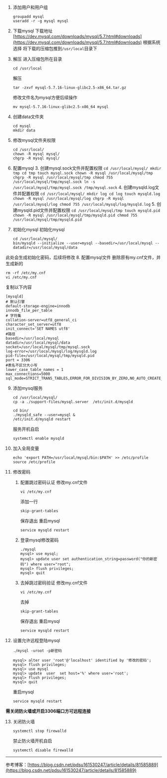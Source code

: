 1. 添加用户和用户组
	```
	groupadd mysql
	useradd -r -g mysql mysql
	```

2. 下载mysql
下载地址[https://dev.mysql.com/downloads/mysql/5.7.html#downloads](https://dev.mysql.com/downloads/mysql/5.7.html#downloads)
根据系统选择
将下载的压缩包推到`/usr/local`目录下
3. 解压
进入压缩包所在目录
	```
	cd /usr/local
	```
	解压
	```
	tar -zxvf mysql-5.7.16-linux-glibc2.5-x86_64.tar.gz
	```
	修改文件名为mysql方便后续操作
	```
	mv mysql-5.7.16-linux-glibc2.5-x86_64 mysql
	```

4. 创建data文件夹
	```
	cd mysql
	mkdir data
	```

5. 修改mysql文件夹权限
	```
	cd /usr/local/
	chown -R mysql mysql/
	chgrp -R mysql mysql/
	```

5. 配置mysql
	3. 创建mysql.sock文件并配置权限
		```
        cd /usr/local/mysql/
		mkdir tmp
		cd tmp
		touch mysql.sock
		chown -R mysql /usr/local/mysql/tmp
		chgrp -R mysql /usr/local/mysql/tmp
		chmod 755 /usr/local/mysql/tmp/mysql.sock
		ln -s /usr/local/mysql/tmp/mysql.sock /tmp/mysql.sock
		```
	4. 创建mysqld.log文件并配置权限
		```
        cd /usr/local/mysql/
		mkdir log
		cd log
		touch mysqld.log
		chown -R mysql /usr/local/mysql/log
		chgrp -R mysql /usr/local/mysql/log
		chmod 755 /usr/local/mysql/log/mysqld.log
		```
	5. 创建mysqld.pid文件并配置权限
		```
        cd /usr/local/mysql/tmp
		touch mysqld.pid
		chown -R mysql /usr/local/mysql/tmp/mysqld.pid
		chmod 755 /usr/local/mysql/tmp/mysqld.pid
		```
7. 初始化mysql
初始化mysql
	```
	cd /usr/local/mysql/
	bin/mysqld --initialize --user=mysql --basedir=/usr/local/mysql --datadir=/usr/local/mysql/data
	```
此处会生成初始化密码，后续将修改
8. 配置mysql文件
删除原有my.cnf文件，并生成新的
```
rm -rf /etc/my.cnf
vi /etc/my.cnf
```

复制以下内容
```
[mysqld]
# 默认引擎
default-storage-engine=innodb
innodb_file_per_table
# 字符集
collation-server=utf8_general_ci
character_set_server=utf8
init_connect='SET NAMES utf8'
#路径
basedir=/usr/local/mysql
datadir=/usr/local/mysql/data
socket=/usr/local/mysql/tmp/mysql.sock
log-error=/usr/local/mysql/log/mysqld.log
pid-file=/usr/local/mysql/tmp/mysqld.pid
port = 3306
#表名不区分大小写
lower_case_table_names = 1
max_connections=5000
sql_mode=STRICT_TRANS_TABLES,ERROR_FOR_DIVISION_BY_ZERO,NO_AUTO_CREATE_USER,NO_ENGINE_SUBSTITUTION,NO_ZERO_IN_DATE,NO_ZERO_DATE
```
9. 添加mysql服务

	```
	cd /usr/local/mysql/
	cp -a ./support-files/mysql.server  /etc/init.d/mysqld
	```
	
	```
	cd bin/
	./mysqld_safe --user=mysql &
	/etc/init.d/mysqld restart
	```
	
	服务开机自启
	
	```
	systemctl enable mysqld
	```

10. 加入全局变量

	```
	echo 'export PATH=/usr/local/mysql/bin:$PATH' >> /etc/profile
	source /etc/profile
	```

11. 修改密码
	1. 配置跳过密码认证 
	修改my.cnf文件
	
	    ```
	    vi /etc/my.cnf
	    ```

		添加一行
		
	    ```
	    skip-grant-tables
	    ```

		保存退出
		重启mysql
		
	    ```
	    service mysqld restart
	    ```

	2. 登录mysql修改密码
	
	    ```
	    ./mysql
	    mysql> use mysql;
	    mysql> update user set authentication_string=password("你的新密码") where user="root";
	    mysql> flush privileges;
	    mysql> quit
		```

    3. 去掉跳过密码验证
	修改my.cnf文件
	
	    ```
	    vi /etc/my.cnf
	    ```
	
		去掉
		
	    ```
	    skip-grant-tables
	    ```
	
		保存退出
		重启mysql
		
		```
		service mysqld restart
		```

12. 设置允许远程登陆mysql

	```
	./mysql -uroot -p新密码
	```
	```
	mysql> alter user 'root'@'localhost' identified by '修改的密码';
	mysql> flush privileges;
	mysql> use mysql
	mysql> update  user  set host='%' where user='root';
	mysql> flush privileges;
	mysql> quit
	```
	重启mysql
	
	```
	service mysqld restart
	```

**需关闭防火墙或开启3306端口方可远程连接**

13. 关闭防火墙

	```
	systemctl stop firewalld
	```

	禁止防火墙开机自启
	
	```
	systemctl disable firewalld
	```


---
参考博客：[https://blog.csdn.net/pdsu161530247/article/details/81585889](https://blog.csdn.net/pdsu161530247/article/details/81585889)